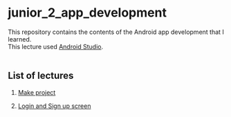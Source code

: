 # junior_2_app_development
This repository contains the contents of the Android app development that I learned. <br>
This lecture used [Android Studio](https://developer.android.com/studio?gclid=EAIaIQobChMI_qWrta2F-gIVF66WCh0XiQBYEAAYASAAEgJHV_D_BwE&gclsrc=aw.ds).
<br><br>
## List of lectures
1. [Make project](https://github.com/ordem-yoo/junior_2_app_development/tree/main/start)

2. [Login and Sign up screen](https://github.com/ordem-yoo/junior_2_app_development/tree/main/activity_example)
